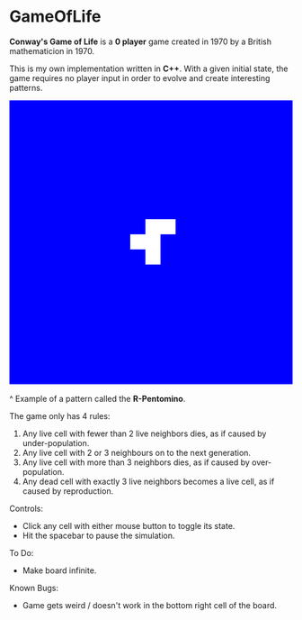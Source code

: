 # GameOfLife

**Conway's Game of Life** is a **0 player** game created in 1970 by a British mathematicion in 1970.

This is my own implementation written in **C++**.
With a given initial state, the game requires no player input in order to evolve and create interesting patterns.

![](R-Pentomino-Example.gif)

^ Example of a pattern called the **R-Pentomino**.

The game only has 4 rules:
1. Any live cell with fewer than 2 live neighbors dies, as if caused by under-population.
2. Any live cell with 2 or 3 neighbours on to the next generation.
3. Any live cell with more than 3 neighbors dies, as if caused by over-population.
4. Any dead cell with exactly 3 live neighbors becomes a live cell, as if caused by reproduction.

Controls:
- Click any cell with either mouse button to toggle its state.
- Hit the spacebar to pause the simulation.

To Do:
- Make board infinite.

Known Bugs:
- Game gets weird / doesn't work in the bottom right cell of the board.
